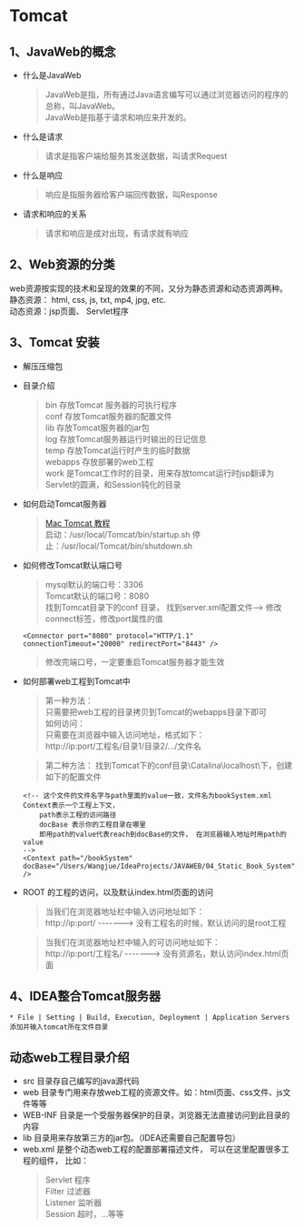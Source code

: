 # Tomcat 

## 1、JavaWeb的概念
* 什么是JavaWeb
    > JavaWeb是指，所有通过Java语言编写可以通过浏览器访问的程序的总称，叫JavaWeb。  
    JavaWeb是指基于请求和响应来开发的。
    
* 什么是请求
    > 请求是指客户端给服务其发送数据，叫请求Request
    
* 什么是响应
    > 响应是指服务器给客户端回传数据，叫Response
    
* 请求和响应的关系
    > 请求和响应是成对出现，有请求就有响应
## 2、Web资源的分类  
web资源按实现的技术和呈现的效果的不同，又分为静态资源和动态资源两种。  
静态资源： html, css, js, txt, mp4, jpg, etc.  
动态资源：jsp页面、 Servlet程序

## 3、Tomcat 安装
* 解压压缩包
* 目录介绍  
    > bin 存放Tomcat 服务器的可执行程序  
    conf  存放Tomcat服务器的配置文件  
    lib  存放Tomcat服务器的jar包  
    log  存放Tomcat服务器运行时输出的日记信息  
    temp 存放Tomcat运行时产生的临时数据  
    webapps 存放部署的web工程  
    work  是Tomcat工作时的目录，用来存放tomcat运行时jsp翻译为Servlet的圆满，和Session钝化的目录
    
 * 如何启动Tomcat服务器
    > [Mac Tomcat 教程](https://blog.csdn.net/qq_35106903/article/details/78860121?utm_medium=distribute.pc_relevant.none-task-blog-baidujs_title-7&spm=1001.2101.3001.4242)  
    启动：/usr/local/Tomcat/bin/startup.sh 
    停止：/usr/local/Tomcat/bin/shutdown.sh 
 * 如何修改Tomcat默认端口号
    > mysql默认的端口号：3306  
    Tomcat默认的端口号：8080  
    找到Tomcat目录下的conf 目录， 找到server.xml配置文件——> 修改connect标签，修改port属性的值  
    ```
    <Connector port="8080" protocol="HTTP/1.1" connectionTimeout="20000" redirectPort="8443" />  
    ```  
    > 修改完端口号，一定要重启Tomcat服务器才能生效
  * 如何部署web工程到Tomcat中
    > 第一种方法：  
    只需要把web工程的目录拷贝到Tomcat的webapps目录下即可  
    如何访问：  
    只需要在浏览器中输入访问地址，格式如下：  
    http://ip:port/工程名/目录1/目录2/.../文件名  
    
    > 第二种方法： 
    找到Tomcat下的conf目录\Catalina\localhost\下，创建如下的配置文件 
    ```
    <!-- 这个文件的文件名字与path里面的value一致，文件名为bookSystem.xml
    Context表示一个工程上下文， 
    	path表示工程的访问路径
    	docBase 表示你的工程目录在哪里
    	即用path的value代表reach到docBase的文件， 在浏览器输入地址时用path的value
    -->
    <Context path="/bookSystem" docBase="/Users/Wangjue/IdeaProjects/JAVAWEB/04_Static_Book_System" />
    ```
    
  * ROOT 的工程的访问，以及默认index.html页面的访问
    > 当我们在浏览器地址栏中输入访问地址如下：  
      http://ip:port/    -------> 没有工程名的时候，默认访问的是root工程  
      
    > 当我们在浏览器地址栏中输入的可访问地址如下：  
      http://ip:port/工程名/       -------> 没有资源名，默认访问index.html页面
      
## 4、IDEA整合Tomcat服务器
    * File | Setting | Build, Execution, Deployment | Application Servers
    添加并输入tomcat所在文件目录
    
## 动态web工程目录介绍
* src 目录存自己编写的java源代码
* web 目录专门用来存放web工程的资源文件。如：html页面、css文件、js文件等等
* WEB-INF 目录是一个受服务器保护的目录，浏览器无法直接访问到此目录的内容
* lib 目录用来存放第三方的jar包。（IDEA还需要自己配置导包）
* web.xml 是整个动态web工程的配置部署描述文件， 可以在这里配置很多工程的组件， 比如：
    > Servlet 程序  
    Filter 过滤器  
    Listener 监听器  
    Session 超时，...等等